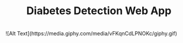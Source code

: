 <h1 align="center"><b>Diabetes Detection Web App</b></h1><br>
![Alt Text](https://media.giphy.com/media/vFKqnCdLPNOKc/giphy.gif)


